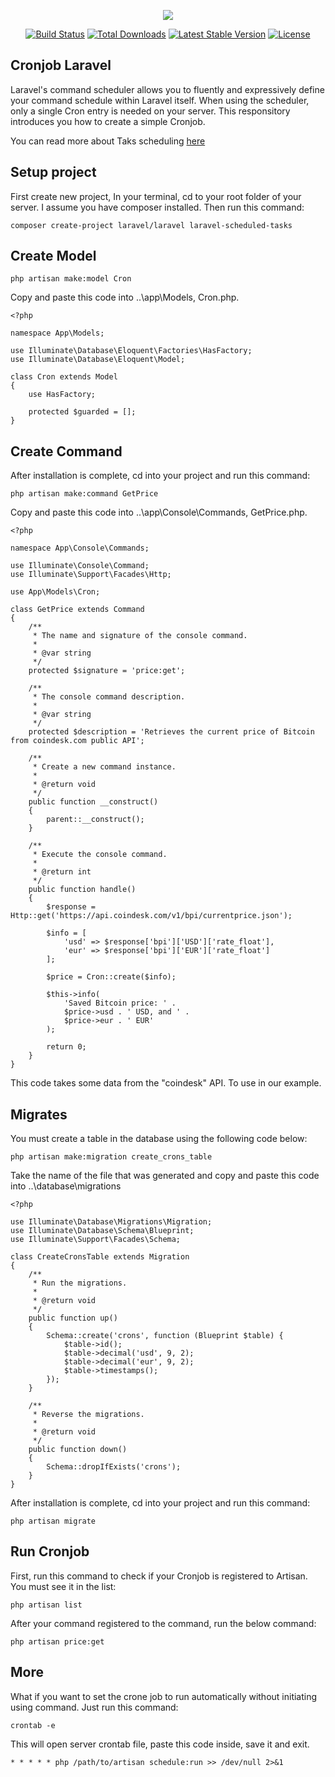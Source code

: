 <p align="center"><img src="https://laravel.com/assets/img/components/logo-laravel.svg"></p>

<p align="center">
<a href="https://travis-ci.org/laravel/framework"><img src="https://travis-ci.org/laravel/framework.svg" alt="Build Status"></a>
<a href="https://packagist.org/packages/laravel/framework"><img src="https://poser.pugx.org/laravel/framework/d/total.svg" alt="Total Downloads"></a>
<a href="https://packagist.org/packages/laravel/framework"><img src="https://poser.pugx.org/laravel/framework/v/stable.svg" alt="Latest Stable Version"></a>
<a href="https://packagist.org/packages/laravel/framework"><img src="https://poser.pugx.org/laravel/framework/license.svg" alt="License"></a>
</p>

## Cronjob Laravel

Laravel's command scheduler allows you to fluently and expressively define your command schedule within Laravel itself. When using the scheduler, only a single Cron entry is needed on your server. This responsitory introduces you how to create a simple Cronjob.

You can read more about Taks scheduling [here](https://laravel.com/docs/8.x/scheduling)

## Setup project

First create new project, In your terminal, cd to your root folder of your server. I assume you have composer installed. Then run this command:
```console
composer create-project laravel/laravel laravel-scheduled-tasks
```

## Create Model

```console
php artisan make:model Cron
```

Copy and paste this code into ..\app\Models\, Cron.php.

```console
<?php

namespace App\Models;

use Illuminate\Database\Eloquent\Factories\HasFactory;
use Illuminate\Database\Eloquent\Model;

class Cron extends Model
{
    use HasFactory;

    protected $guarded = [];
}

```

## Create Command

After installation is complete, cd into your project and run this command:
```console
php artisan make:command GetPrice
```

Copy and paste this code into ..\app\Console\Commands, GetPrice.php.

```console
<?php

namespace App\Console\Commands;

use Illuminate\Console\Command;
use Illuminate\Support\Facades\Http;

use App\Models\Cron;

class GetPrice extends Command
{
    /**
     * The name and signature of the console command.
     *
     * @var string
     */
    protected $signature = 'price:get';

    /**
     * The console command description.
     *
     * @var string
     */
    protected $description = 'Retrieves the current price of Bitcoin from coindesk.com public API';

    /**
     * Create a new command instance.
     *
     * @return void
     */
    public function __construct()
    {
        parent::__construct();
    }

    /**
     * Execute the console command.
     *
     * @return int
     */
    public function handle()
    {
        $response = Http::get('https://api.coindesk.com/v1/bpi/currentprice.json');

        $info = [
            'usd' => $response['bpi']['USD']['rate_float'],
            'eur' => $response['bpi']['EUR']['rate_float']
        ];

        $price = Cron::create($info);

        $this->info(
            'Saved Bitcoin price: ' .
            $price->usd . ' USD, and ' .
            $price->eur . ' EUR'
        );

        return 0;
    }
}
```

This code takes some data from the "coindesk" API. To use in our example.

## Migrates

You must create a table in the database using the following code below:

```console
php artisan make:migration create_crons_table
```

Take the name of the file that was generated and copy and paste this code into ..\database\migrations 

```console
<?php

use Illuminate\Database\Migrations\Migration;
use Illuminate\Database\Schema\Blueprint;
use Illuminate\Support\Facades\Schema;

class CreateCronsTable extends Migration
{
    /**
     * Run the migrations.
     *
     * @return void
     */
    public function up()
    {
        Schema::create('crons', function (Blueprint $table) {
            $table->id();
            $table->decimal('usd', 9, 2);
            $table->decimal('eur', 9, 2);
            $table->timestamps();
        });
    }

    /**
     * Reverse the migrations.
     *
     * @return void
     */
    public function down()
    {
        Schema::dropIfExists('crons');
    }
}
```

After installation is complete, cd into your project and run this command:
```console
php artisan migrate
```

## Run Cronjob

First, run this command to check if your Cronjob is registered to Artisan. You must see it in the list:
```console
php artisan list
```
After your command registered to the command, run the below command:
```console
php artisan price:get
```

## More

What if you want to set the crone job to run automatically without initiating using command. Just run this command:
```console
crontab -e
```

This will open server crontab file, paste this code inside, save it and exit.
```console
* * * * * php /path/to/artisan schedule:run >> /dev/null 2>&1
```
